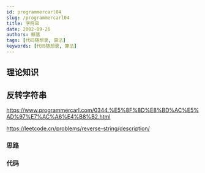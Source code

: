 ```yaml
---
id: programmercarl04
slug: /programmercarl04
title: 字符串
date: 2002-09-26
authors: 鲸落
tags: [代码随想录, 算法]
keywords: [代码随想录, 算法]
---
```




## 理论知识



## 反转字符串

https://www.programmercarl.com/0344.%E5%8F%8D%E8%BD%AC%E5%AD%97%E7%AC%A6%E4%B8%B2.html

https://leetcode.cn/problems/reverse-string/description/



### 思路

### 代码